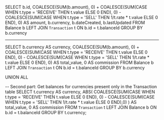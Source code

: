 SELECT
b.id,
COALESCE(SUM(b.amount), 0) +
COALESCE(SUM(CASE WHEN t.type = 'RECEIVE' THEN t.value ELSE 0 END), 0) -
COALESCE(SUM(CASE WHEN t.type = 'SELL' THEN 1/t.rate * t.value ELSE 0 END), 0) AS amount,
b.currency,
b.dateCreated,
b.lastUpdated
FROM
Balance b
LEFT JOIN
`Transaction` t ON b.id = t.balanceId
GROUP BY
b.currency

*********
SELECT
b.currency AS currency,
COALESCE(SUM(b.amount), 0) +
COALESCE(SUM(CASE WHEN t.type = 'RECEIVE' THEN t.value ELSE 0 END), 0) -
COALESCE(SUM(CASE WHEN t.type = 'SELL' THEN 1/t.rate * t.value ELSE 0 END), 0) AS total_value,
0 AS commission
FROM
Balance b
LEFT JOIN
`Transaction` t ON b.id = t.balanceId
GROUP BY
b.currency

UNION ALL

-- Second part: Get balances for currencies present only in the Transaction table
SELECT
t.currency AS currency,
ABS(
COALESCE(SUM(CASE WHEN t.type = 'RECEIVE' THEN t.value ELSE 0 END), 0) -
COALESCE(SUM(CASE WHEN t.type = 'SELL' THEN 1/t.rate * t.value ELSE 0 END),0)
) AS total_value,
0 AS commission
FROM
`Transaction` t
LEFT JOIN
Balance b ON b.id = t.balanceId
GROUP BY
t.currency;